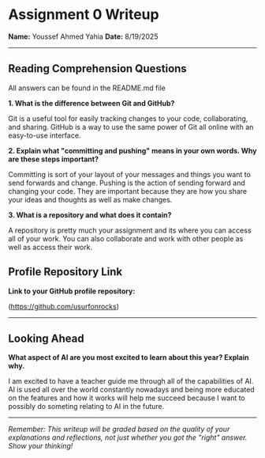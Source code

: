 # Assignment 0 Writeup

**Name:** Youssef Ahmed Yahia
**Date:** 8/19/2025

---

## Reading Comprehension Questions
All answers can be found in the README.md file

**1. What is the difference between Git and GitHub?**

Git is a useful tool for easily tracking changes to your code, collaborating, and sharing. GitHub is a way to use the same power of Git all online with an easy-to-use interface.

**2. Explain what "committing and pushing" means in your own words. Why are these steps important?**

Committing is sort of your layout of your messages and things you want to send forwards and change. Pushing is the action of sending forward and changing your code. They are important because they are how you share your ideas and thoughts as well as make changes.

**3. What is a repository and what does it contain?**

A repository is pretty much your assignment and its where you can access all of your work. You can also collaborate and work with other people as well as access their work.

## Profile Repository Link

**Link to your GitHub profile repository:** 

(https://github.com/usurfonrocks)

---

## Looking Ahead

**What aspect of AI are you most excited to learn about this year? Explain why.**

I am excited to have a teacher guide me through all of the capabilities of AI. AI is used all over the world constantly nowadays and being more educated on the features and how it works will help me succeed because I want to possibly do someting relating to AI in the future.

---

*Remember: This writeup will be graded based on the quality of your explanations and reflections, not just whether you got the "right" answer. Show your thinking!*
